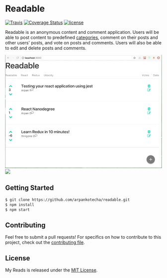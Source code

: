 # Readable

[![Travis](https://img.shields.io/travis/arpankotecha/readable.svg)]()
[![Coverage Status](https://coveralls.io/repos/github/arpankotecha/readable/badge.svg?branch=master)](https://coveralls.io/github/arpankotecha/readable?branch=master)
[![license](https://img.shields.io/github/license/mashape/apistatus.svg)]()

Readable is an anonymous content and comment application. Users will be able to post content to predefined [categories](src/server/categories.js), comment on their posts and other users' posts, and vote on posts and comments. Users will also be able to edit and delete posts and comments.

![](.README/Readable1.gif)
![](.README/Readable2.gif)

## Getting Started
```shell
$ git clone https://github.com/arpankotecha/readable.git
$ npm install
$ npm start
```

## Contributing
Feel free to submit a pull requests! For specifics on how to contribute to this project, check out the  [contributing file](CONTRIBUTING.md).

## License
My Reads is released under the [MIT License](LICENSE).
